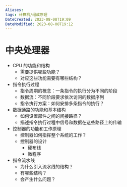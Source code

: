```yaml
---
Aliases: 
tags: 计算机/组成原理 
DateCreated: 2023-08-08T19:09
DateModified: 2023-08-08T19:12
---
```

# 中央处理器

- CPU 的功能和结构
	- 需要提供哪些功能？
	- 对应这些功能需要有哪些结构？
- 指令执行过程
	- 指令周期的概念：一条指令的执行分为不同的阶段
	- 数据流：不同阶段要求依次访问的数据序列
	- 指令执行方案：如何安排多条指令的执行？
- 数据通路的功能和基本结构
	- 如何设置部件之间的间接路径？
	- 描述指令执行过程中信号和数据在这些路径上的传输
- 控制器的功能和工作原理
	- 控制器如何指挥整个系统的工作？
	- 控制器的设计
		- 硬布线
		- 微程序
- 指令流水线
	- 为什么引入流水线的结构？
	- 有哪些结构？
	- 会产生什么问题？
